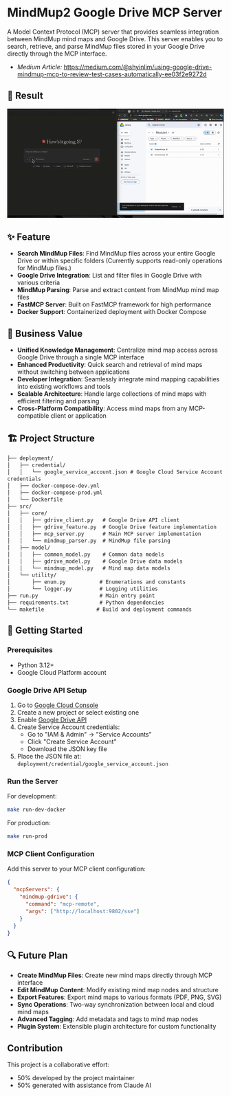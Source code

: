 # MindMup2 Google Drive MCP Server

A Model Context Protocol (MCP) server that provides seamless integration between MindMup mind maps and Google Drive. This server enables you to search, retrieve, and parse MindMup files stored in your Google Drive directly through the MCP interface.
- _Medium Article:_ https://medium.com/@shyinlim/using-google-drive-mindmup-mcp-to-review-test-cases-automatically-ee03f2e9272d

## 💫 Result
![ezgif-5b4a0eb3a275f8.gif](readme/ezgif-5b4a0eb3a275f8.gif)

## ✨ Feature

- **Search MindMup Files**: Find MindMup files across your entire Google Drive or within specific folders (Currently supports read-only operations for MindMup files.)
- **Google Drive Integration**: List and filter files in Google Drive with various criteria
- **MindMup Parsing**: Parse and extract content from MindMup mind map files
- **FastMCP Server**: Built on FastMCP framework for high performance
- **Docker Support**: Containerized deployment with Docker Compose

## 🧠 Business Value

- **Unified Knowledge Management**: Centralize mind map access across Google Drive through a single MCP interface
- **Enhanced Productivity**: Quick search and retrieval of mind maps without switching between applications
- **Developer Integration**: Seamlessly integrate mind mapping capabilities into existing workflows and tools
- **Scalable Architecture**: Handle large collections of mind maps with efficient filtering and parsing
- **Cross-Platform Compatibility**: Access mind maps from any MCP-compatible client or application

## 🏗️ Project Structure

```
├── deployment/
│   ├── credential/
│   │   └── google_service_account.json # Google Cloud Service Account credentials
│   ├── docker-compose-dev.yml
│   ├── docker-compose-prod.yml
│   └── Dockerfile
├── src/
│   ├── core/
│   │   ├── gdrive_client.py   # Google Drive API client
│   │   ├── gdrive_feature.py  # Google Drive feature implementation
│   │   ├── mcp_server.py      # Main MCP server implementation
│   │   └── mindmup_parser.py  # MindMup file parsing
│   ├── model/
│   │   ├── common_model.py    # Common data models
│   │   ├── gdrive_model.py    # Google Drive data models
│   │   └── mindmup_model.py   # Mind map data models
│   └── utility/
│       ├── enum.py           # Enumerations and constants
│       └── logger.py         # Logging utilities
├── run.py                    # Main entry point
├── requirements.txt          # Python dependencies
└── makefile                 # Build and deployment commands
```

## 🚀 Getting Started

### Prerequisites
- Python 3.12+
- Google Cloud Platform account

### Google Drive API Setup
1. Go to [Google Cloud Console](https://console.cloud.google.com/)
2. Create a new project or select existing one
3. Enable [Google Drive API](https://console.cloud.google.com/apis/library/drive.googleapis.com)
4. Create Service Account credentials:
   - Go to "IAM & Admin" → "Service Accounts"
   - Click "Create Service Account"
   - Download the JSON key file
5. Place the JSON file at: `deployment/credential/google_service_account.json`

### Run the Server
For development:
```bash
make run-dev-docker
```

For production:
```bash
make run-prod
```
### MCP Client Configuration
Add this server to your MCP client configuration:

```json
{
  "mcpServers": {
    "mindmup-gdrive": {
      "command": "mcp-remote",
      "args": ["http://localhost:9802/sse"]
    }
  }
}
```

## 🔍 Future Plan
- **Create MindMup Files**: Create new mind maps directly through MCP interface
- **Edit MindMup Content**: Modify existing mind map nodes and structure
- **Export Features**: Export mind maps to various formats (PDF, PNG, SVG)
- **Sync Operations**: Two-way synchronization between local and cloud mind maps
- **Advanced Tagging**: Add metadata and tags to mind map nodes
- **Plugin System**: Extensible plugin architecture for custom functionality

## Contribution

This project is a collaborative effort:
- 50% developed by the project maintainer
- 50% generated with assistance from Claude AI

